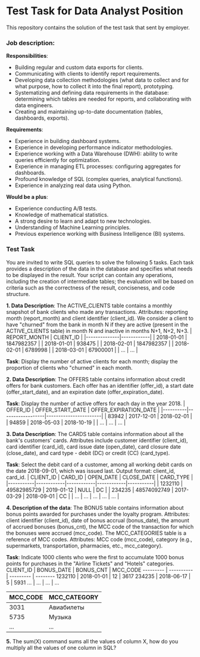 # Test Task for Data Analyst Position 

This repository contains the solution of the test task that sent by employer.

### Job description:
<b>Responsibilities</b>:
- Building regular and custom data exports for clients.
- Communicating with clients to identify report requirements.
- Developing data collection methodologies (what data to collect and for what purpose, how to collect it into the final report), prototyping.
- Systematizing and defining data requirements in the database: determining which tables are needed for reports, and collaborating with data engineers.
- Creating and maintaining up-to-date documentation (tables, dashboards, exports).

<b>Requirements</b>:
- Experience in building dashboard systems.
- Experience in developing performance indicator methodologies.
- Experience working with a Data Warehouse (DWH): ability to write queries efficiently for optimization.
- Experience in managing ETL processes: configuring aggregates for dashboards.
- Profound knowledge of SQL (complex queries, analytical functions).
- Experience in analyzing real data using Python.

<b>Would be a plus</b>:
- Experience conducting A/B tests.
- Knowledge of mathematical statistics.
- A strong desire to learn and adapt to new technologies.
- Understanding of Machine Learning principles.
- Previous experience working with Business Intelligence (BI) systems.

### Test Task
You are invited to write SQL queries to solve the following 5 tasks. Each task provides a description of the data in the database and specifies what needs to be displayed in the result. Your script can contain any operations, including the creation of intermediate tables; the evaluation will be based on criteria such as the correctness of the result, conciseness, and code structure.

<b>1. Data Description</b>:
The ACTIVE_CLIENTS table contains a monthly snapshot of bank clients who made any transactions. Attributes: reporting month (report_month) and client identifier (client_id). We consider a client to have "churned" from the bank in month N if they are active (present in the ACTIVE_CLIENTS table) in month N and inactive in months N+1, N+2, N+3.
| REPORT_MONTH | CLIENT_ID  |
|--------------|------------|
| 2018-01-01   | 1847982357 |
| 2018-01-01   | 938475     |
| 2018-02-01   | 1847982357 |
| 2018-02-01   | 6789998   |
| 2018-03-01   | 67900001  |
| ...          | ...        |

<b>Task</b>: Display the number of active clients for each month; display the proportion of clients who "churned" in each month.

<b>2. Data Description</b>: 
The OFFERS table contains information about credit offers for bank customers. Each offer has an identifier (offer_id), a start date (offer_start_date), and an expiration date (offer_expiration_date).

<b>Task</b>: Display the number of active offers for each day in the year 2018.
| OFFER_ID | OFFER_START_DATE | OFFER_EXPIRATION_DATE |
|----------|------------------|-----------------------|
|   83942  |  2017-12-01      |  2018-02-01           |
|   94859  |  2018-05-03      |  2018-10-19           |
|   ...    |  ...             |  ...                  |

<b>3. Data Description</b>:
The CARDS table contains information about all the bank's customers' cards. Attributes include customer identifier (client_id), card identifier (card_id), card issue date (open_date), card closure date (close_date), and card type - debit (DC) or credit (CC) (card_type).

<b>Task</b>: Select the debit card of a customer, among all working debit cards on the date 2018-09-01, which was issued last. Output format: client_id, card_id.
| CLIENT_ID | CARD_ID     | OPEN_DATE  | CLOSE_DATE | CARD_TYPE |
|-----------|------------|------------|------------|-----------|
| 1232110   | 49582985729 | 2019-01-12 | NULL       | DC        |
| 234235    | 48574092749 | 2017-03-29 | 2018-09-01 | CC        |
| ...       | ...        | ...        | ...        | ...       |

<b>4. Description of the data</b>: 
The BONUS table contains information about bonus points awarded for purchases under the loyalty program. Attributes: client identifier (client_id), date of bonus accrual (bonus_date), the amount of accrued bonuses (bonus_cnt), the MCC code of the transaction for which the bonuses were accrued (mcc_code). The MCC_CATEGORIES table is a reference of MCC codes. Attributes: MCC code (mcc_code), category (e.g., supermarkets, transportation, pharmacies, etc., mcc_category). 

<b>Task</b>: Indicate 1000 clients who were the first to accumulate 1000 bonus points for purchases in the "Airline Tickets" and "Hotels" categories.
CLIENT_ID | BONUS_DATE | BONUS_CNT | MCC_CODE
--------- | ---------- | --------- | --------
1232110   | 2018-01-01 | 12        | 3617
234235    | 2018-06-17 | 5         | 5931
...       | ...        | ...       | ...

MCC_CODE | MCC_CATEGORY
-------- | -------------
3031     | Авиабилеты
5735     | Музыка
...      | ...

<b>5.</b>
The sum(X) command sums all the values of column X, how do you multiply all the values of one column in SQL?
